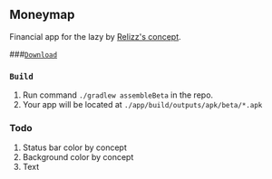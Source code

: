 ## Moneymap

Financial app for the lazy by [Relizz's concept](https://www.figma.com/file/FjvhOfJJbaFBtRYMcJVnHm/%D0%94%D0%B5%D0%BD%D1%8C%D0%B3%D0%BE%D0%BF%D0%BB%D0%B0%D0%BD?node-id=0%3A1). 

###‎‎‎‎‎‎‎‎‎[`Download`](https://github.com/reactivedevelopment/moneymap/releases)

### `Build`

1. Run command `./gradlew assembleBeta` in the repo.
1. Your app will be located at `./app/build/outputs/apk/beta/*.apk`

### Todo
1. Status bar color by concept
1. Background color by concept
1. Text
